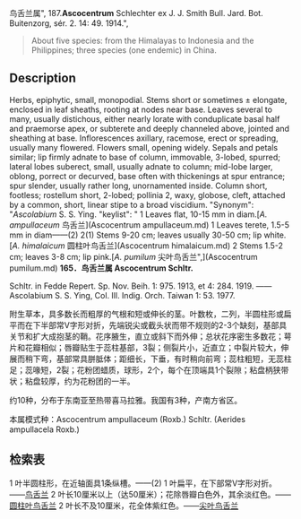 鸟舌兰属",
187.**Ascocentrum** Schlechter ex J. J. Smith Bull. Jard. Bot. Buitenzorg, sér. 2. 14: 49. 1914.",

> About five species: from the Himalayas to Indonesia and the Philippines; three species (one endemic) in China.

## Description
Herbs, epiphytic, small, monopodial. Stems short or sometimes ± elongate, enclosed in leaf sheaths, rooting at nodes near base. Leaves several to many, usually distichous, either nearly lorate with conduplicate basal half and praemorse apex, or subterete and deeply channeled above, jointed and sheathing at base. Inflorescences axillary, racemose, erect or spreading, usually many flowered. Flowers small, opening widely. Sepals and petals similar; lip firmly adnate to base of column, immovable, 3-lobed, spurred; lateral lobes suberect, small, usually adnate to column; mid-lobe larger, oblong, porrect or decurved, base often with thickenings at spur entrance; spur slender, usually rather long, unornamented inside. Column short, footless; rostellum short, 2-lobed; pollinia 2, waxy, globose, cleft, attached by a common, short, linear stipe to a broad viscidium.
  "Synonym": "*Ascolabium* S. S. Ying.
  "keylist": "
1 Leaves flat, 10-15 mm in diam.[*A. ampullaceum* 鸟舌兰](Ascocentrum ampullaceum.md)
1 Leaves terete, 1.5-5 mm in diam——(2)
2(1) Stems 9-20 cm; leaves usually 30-50 cm; lip white.[*A. himalaicum* 圆柱叶鸟舌兰](Ascocentrum himalaicum.md)
2 Stems 1.5-2 cm; leaves 3-8 cm; lip pink.[*A. pumilum* 尖叶鸟舌兰",](Ascocentrum pumilum.md)
**165．鸟舌兰属 Ascocentrum Schltr.**

Schltr. in Fedde Repert. Sp. Nov. Beih. 1: 975. 1913, et 4: 284. 1919. ——Ascolabium S. S. Ying, Col. Ill. Indig. Orch. Taiwan 1: 53. 1977.

附生草本，具多数长而粗厚的气根和短或伸长的茎。叶数枚，二列，半圆柱形或扁平而在下半部常V字形对折，先端锐尖或截头状而带不规则的2-3个缺刻，基部具关节和扩大成抱茎的鞘。花序腋生，直立或斜下而外伸；总状花序密生多数花；萼片和花瓣相似；唇瓣贴生于蕊柱基部，3裂；侧裂片小，近直立；中裂片较大，伸展而稍下弯，基部常具胼胝体；距细长，下垂，有时稍向前弯；蕊柱粗短，无蕊柱足；蕊喙短，2裂；花粉团蜡质，球形，2个，每个在顶端具1个裂隙；粘盘柄狭带状；粘盘较厚，约为花粉团的一半。

约10种，分布于东南亚至热带喜马拉雅。我国有3种，产南方省区。

本属模式种：Ascocentrum ampullaceum (Roxb.) Schltr. (Aerides ampullacela Roxb.)

## 检索表

1 叶半圆柱形，在近轴面具1条纵槽。——(2)
1 叶扁平，在下部常V字形对折。——[鸟舌兰](Ascocentrum%20ampullaceum.md)
2 叶长10厘米以上（达50厘米）；花除唇瓣白色外，其余淡红色。——[圆柱叶鸟舌兰](Ascocentrum%20himalaicum.md)
2 叶长不及10厘米，花全体紫红色。——[尖叶鸟舌兰](Ascocentrum%20pumilum.md)
